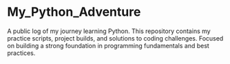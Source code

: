 # My_Python_Adventure
A public log of my journey learning Python. This repository contains my practice scripts, project builds, and solutions to coding challenges. Focused on building a strong foundation in programming fundamentals and best practices.
